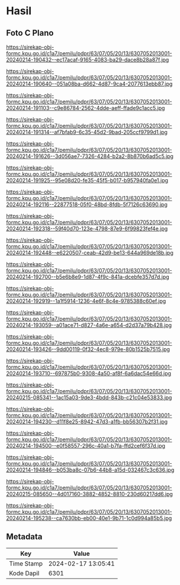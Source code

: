 # Hasil

## Foto C Plano

https://sirekap-obj-formc.kpu.go.id/c1a7/pemilu/pdpr/63/07/05/20/13/6307052013001-20240214-190432--ec17acaf-9165-4083-ba29-dace8b28a87f.jpg

https://sirekap-obj-formc.kpu.go.id/c1a7/pemilu/pdpr/63/07/05/20/13/6307052013001-20240214-190640--051a08ba-d662-4d87-9ca4-2077613ebb87.jpg

https://sirekap-obj-formc.kpu.go.id/c1a7/pemilu/pdpr/63/07/05/20/13/6307052013001-20240214-191103--c9e86784-2562-4dde-aeff-ffade9c1acc5.jpg

https://sirekap-obj-formc.kpu.go.id/c1a7/pemilu/pdpr/63/07/05/20/13/6307052013001-20240214-191314--af7bfab9-6c35-45d2-9bad-205ccf9799d1.jpg

https://sirekap-obj-formc.kpu.go.id/c1a7/pemilu/pdpr/63/07/05/20/13/6307052013001-20240214-191626--3d056ae7-7326-4284-b2a2-8b870b6ad5c5.jpg

https://sirekap-obj-formc.kpu.go.id/c1a7/pemilu/pdpr/63/07/05/20/13/6307052013001-20240214-191925--95e08d20-fe35-45f5-b017-b957940fa0e1.jpg

https://sirekap-obj-formc.kpu.go.id/c1a7/pemilu/pdpr/63/07/05/20/13/6307052013001-20240214-192116--22877518-05f0-48bd-8fdb-5f7126c63690.jpg

https://sirekap-obj-formc.kpu.go.id/c1a7/pemilu/pdpr/63/07/05/20/13/6307052013001-20240214-192318--59f40d70-123e-4798-87e9-6f99823fef4e.jpg

https://sirekap-obj-formc.kpu.go.id/c1a7/pemilu/pdpr/63/07/05/20/13/6307052013001-20240214-192448--e6220507-ceab-42d9-be13-644a969de18b.jpg

https://sirekap-obj-formc.kpu.go.id/c1a7/pemilu/pdpr/63/07/05/20/13/6307052013001-20240214-192700--b5e6b8e9-1d87-4f9c-841a-dcebfe357d7d.jpg

https://sirekap-obj-formc.kpu.go.id/c1a7/pemilu/pdpr/63/07/05/20/13/6307052013001-20240214-192919--1a1f5914-1236-4e6f-8c4e-9785388c60ef.jpg

https://sirekap-obj-formc.kpu.go.id/c1a7/pemilu/pdpr/63/07/05/20/13/6307052013001-20240214-193059--a01ace71-d827-4a6e-a654-d2d37a79b428.jpg

https://sirekap-obj-formc.kpu.go.id/c1a7/pemilu/pdpr/63/07/05/20/13/6307052013001-20240214-193426--9dd00119-0f32-4ec8-979e-80b1525b7515.jpg

https://sirekap-obj-formc.kpu.go.id/c1a7/pemilu/pdpr/63/07/05/20/13/6307052013001-20240214-193710--697875b0-9308-4a50-af8f-6a6dac54e66d.jpg

https://sirekap-obj-formc.kpu.go.id/c1a7/pemilu/pdpr/63/07/05/20/13/6307052013001-20240215-085341--1ac15a03-9de3-4bdd-843b-c21c04e53833.jpg

https://sirekap-obj-formc.kpu.go.id/c1a7/pemilu/pdpr/63/07/05/20/13/6307052013001-20240214-194230--d11f8e25-8942-47d3-a1fb-bb56307b2f31.jpg

https://sirekap-obj-formc.kpu.go.id/c1a7/pemilu/pdpr/63/07/05/20/13/6307052013001-20240214-194500--e0f58557-296c-40a1-b7fa-ffd2cef6f37d.jpg

https://sirekap-obj-formc.kpu.go.id/c1a7/pemilu/pdpr/63/07/05/20/13/6307052013001-20240214-194846--b053ba8c-07b6-44b8-a15d-032467c3c636.jpg

https://sirekap-obj-formc.kpu.go.id/c1a7/pemilu/pdpr/63/07/05/20/13/6307052013001-20240215-085650--4d017160-3882-4852-8810-230d60217dd6.jpg

https://sirekap-obj-formc.kpu.go.id/c1a7/pemilu/pdpr/63/07/05/20/13/6307052013001-20240214-195238--ca7630bb-eb00-40e1-9b71-1c0d994a85b5.jpg


## Metadata

| Key        | Value               |
| ---------- | ------------------- |
| Time Stamp | 2024-02-17 13:05:41 |
| Kode Dapil | 6301                |



